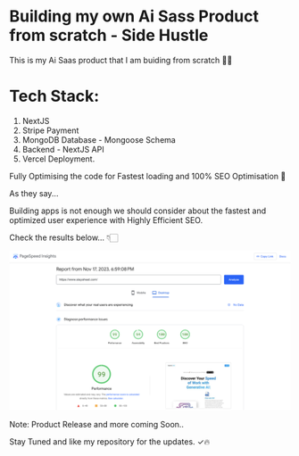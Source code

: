 # Building my own Ai Sass Product from scratch - Side Hustle

This is my Ai Saas product that I am buiding from scratch 🚀🤟

# Tech Stack:

1. NextJS
2. Stripe Payment
3. MongoDB Database - Mongoose Schema
4. Backend - NextJS API
5. Vercel Deployment.

Fully Optimising the code for Fastest loading and 100% SEO Optimisation 🚀

As they say...

Building apps is not enough we should consider about the fastest and optimized user experience with Highly Efficient SEO.

Check the results below... 👇🏻

![SPEEDOPTIMISE](/assets/screenshots/slaysheetSpeed.png)

Note: Product Release and more coming Soon..

Stay Tuned and like my repository for the updates. ✓🔥
